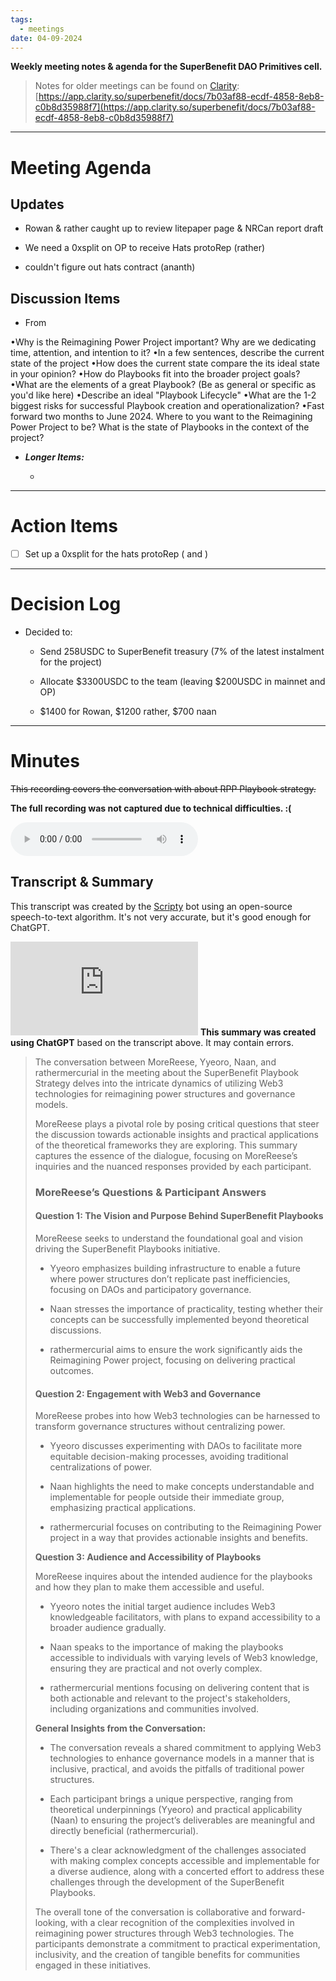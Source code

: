```yaml
---
tags:
  - meetings
date: 04-09-2024
---
```

**Weekly meeting notes & agenda for the SuperBenefit DAO Primitives cell.**

> Notes for older meetings can be found on [Clarity](https://app.clarity.so/superbenefit/docs/7b03af88-ecdf-4858-8eb8-c0b8d35988f7):
> [https://app.clarity.so/superbenefit/docs/7b03af88-ecdf-4858-8eb8-c0b8d35988f7](https://app.clarity.so/superbenefit/docs/7b03af88-ecdf-4858-8eb8-c0b8d35988f7)

---

# Meeting Agenda

## Updates

- Rowan & rather caught up to review litepaper page & NRCan report draft

- We need a 0xsplit on OP to receive Hats protoRep (rather)

- couldn't figure out hats contract (ananth)

## Discussion Items

-  From  

 •Why is the Reimagining Power Project important? Why are we dedicating time, attention, and intention to it?
 •In a few sentences, describe the current state of the project
 •How does the current state compare the its ideal state in your opinion?
 •How do Playbooks fit into the broader project goals?
 •What are the elements of a great Playbook? (Be as general or specific as you'd like here)
 •Describe an ideal "Playbook Lifecycle"
 •What are the 1-2 biggest risks for successful Playbook creation and operationalization?
 •Fast forward two months to June 2024. Where to you want to the Reimagining Power Project to be? What is the state of Playbooks in the context of the project?

- **_Longer Items:_**

  -  

---

# Action Items

- [ ] Set up a 0xsplit for the hats protoRep ( and )

---

# Decision Log

- Decided to:

  - Send 258USDC to SuperBenefit treasury (7% of the latest instalment for the project)

  - Allocate $3300USDC to the team (leaving $200USDC in mainnet and OP)

  - $1400 for Rowan, $1200 rather, $700 naan

---

# Minutes

~~This recording covers the conversation with  about RPP Playbook strategy.~~

**The full recording was not captured due to technical difficulties. :(**

![2024-04-09T21_55_05_469Z.mp3](https://cdn.charmverse.io/user-content/215aa41f-717d-493c-a04b-09eaa7ea95fa/773be924-c68a-4984-9020-e3390b08a9c6/2024-04-09T21_55_05_469Z.mp3)
## Transcript & Summary

This transcript was created by the [Scripty](https://scripty.org/) bot using an open-source speech-to-text algorithm. It's not very accurate, but it's good enough for ChatGPT.

![transcript(15).txt](https://cdn.charmverse.io/user-content/215aa41f-717d-493c-a04b-09eaa7ea95fa/7f6d7306-ef35-474c-8d87-f1976efba14e/transcript(15).txt)
**This summary was created using ChatGPT** based on the transcript above. It may contain errors.

> The conversation between MoreReese, Yyeoro, Naan, and rathermercurial in the meeting about the SuperBenefit Playbook Strategy delves into the intricate dynamics of utilizing Web3 technologies for reimagining power structures and governance models. 
>
> MoreReese plays a pivotal role by posing critical questions that steer the discussion towards actionable insights and practical applications of the theoretical frameworks they are exploring. This summary captures the essence of the dialogue, focusing on MoreReese’s inquiries and the nuanced responses provided by each participant. 
>
> ### MoreReese’s Questions & Participant Answers
>
> #### **Question 1: The Vision and Purpose Behind SuperBenefit Playbooks**
>
> MoreReese seeks to understand the foundational goal and vision driving the SuperBenefit Playbooks initiative.
>
> - Yyeoro emphasizes building infrastructure to enable a future where power structures don’t replicate past inefficiencies, focusing on DAOs and participatory governance.
>
> - Naan stresses the importance of practicality, testing whether their concepts can be successfully implemented beyond theoretical discussions.
>
> - rathermercurial aims to ensure the work significantly aids the Reimagining Power project, focusing on delivering practical outcomes.
>
> #### **Question 2: Engagement with Web3 and Governance**
>
> MoreReese probes into how Web3 technologies can be harnessed to transform governance structures without centralizing power.
>
> - Yyeoro discusses experimenting with DAOs to facilitate more equitable decision-making processes, avoiding traditional centralizations of power.
>
> - Naan highlights the need to make concepts understandable and implementable for people outside their immediate group, emphasizing practical applications.
>
> - rathermercurial focuses on contributing to the Reimagining Power project in a way that provides actionable insights and benefits.
>
> **Question 3: Audience and Accessibility of Playbooks**
>
> MoreReese inquires about the intended audience for the playbooks and how they plan to make them accessible and useful.     
>
> - Yyeoro notes the initial target audience includes Web3 knowledgeable facilitators, with plans to expand accessibility to a broader audience gradually.
>
> - Naan speaks to the importance of making the playbooks accessible to individuals with varying levels of Web3 knowledge, ensuring they are practical and not overly complex.
>
> - rathermercurial mentions focusing on delivering content that is both actionable and relevant to the project's stakeholders, including organizations and communities involved.
>
> **General Insights from the Conversation:**
>
> - The conversation reveals a shared commitment to applying Web3 technologies to enhance governance models in a manner that is inclusive, practical, and avoids the pitfalls of traditional power structures.
>
> - Each participant brings a unique perspective, ranging from theoretical underpinnings (Yyeoro) and practical applicability (Naan) to ensuring the project’s deliverables are meaningful and directly beneficial (rathermercurial).
>
> - There's a clear acknowledgment of the challenges associated with making complex concepts accessible and implementable for a diverse audience, along with a concerted effort to address these challenges through the development of the SuperBenefit Playbooks.
>
> The overall tone of the conversation is collaborative and forward-looking, with a clear recognition of the complexities involved in reimagining power structures through Web3 technologies. The participants demonstrate a commitment to practical experimentation, inclusivity, and the creation of tangible benefits for communities engaged in these initiatives.